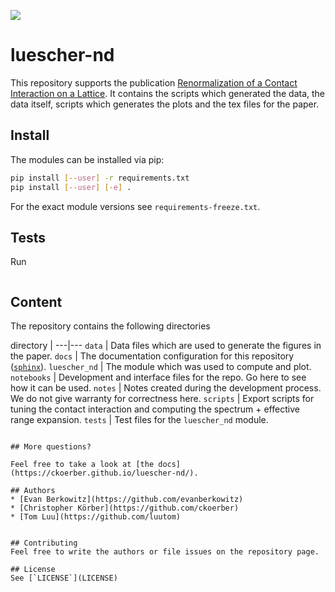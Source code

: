 ![](https://github.com/ckoerber/luescher-nd/workflows/Run%20tests/badge.svg)

# luescher-nd

This repository supports the publication [Renormalization of a Contact Interaction on a Lattice](https://www.arxiv.org).
It contains the scripts which generated the data, the data itself, scripts which generates the plots and the tex files for the paper.


## Install
The modules can be installed via pip:
```bash
pip install [--user] -r requirements.txt
pip install [--user] [-e] .
```

For the exact module versions see `requirements-freeze.txt`.

## Tests
Run
```bash

```

## Content

The repository contains the following directories

directory |
---|---
`data` | Data files which are used to generate the figures in the paper.
`docs` | The documentation configuration for this repository ([`sphinx`](https://www.sphinx-doc.org/en/master/)).
`luescher_nd` | The module which was used to compute and plot.
`notebooks` | Development and interface files for the repo. Go here to see how it can be used.
`notes` | Notes created during the development process. We do not give warranty for correctness here.
`scripts` | Export scripts for tuning the contact interaction and computing the spectrum + effective range expansion.
`tests` | Test files for the `luescher_nd` module.
```

## More questions?

Feel free to take a look at [the docs](https://ckoerber.github.io/luescher-nd/).

## Authors
* [Evan Berkowitz](https://github.com/evanberkowitz)
* [Christopher Körber](https://github.com/ckoerber)
* [Tom Luu](https://github.com/luutom)


## Contributing
Feel free to write the authors or file issues on the repository page.

## License
See [`LICENSE`](LICENSE)
